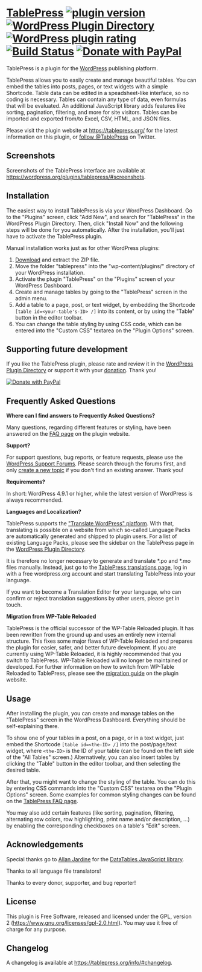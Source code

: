 # [TablePress](https://tablepress.org/) [![plugin version](https://img.shields.io/wordpress/plugin/v/tablepress.svg)]() [![WordPress Plugin Directory](https://img.shields.io/wordpress/plugin/dt/tablepress.svg)]() [![WordPress plugin rating](https://img.shields.io/wordpress/plugin/r/tablepress.svg)]() [![Build Status](https://img.shields.io/travis/TobiasBg/TablePress.svg)](https://travis-ci.org/TobiasBg/TablePress) [![Donate with PayPal](https://img.shields.io/badge/PayPal-Donate-yellow.svg)](https://www.paypal.me/TobiasBg)

TablePress is a plugin for the [WordPress](https://wordpress.org/) publishing platform.

TablePress allows you to easily create and manage beautiful tables. You can embed the tables into posts, pages, or text widgets with a simple Shortcode. Table data can be edited in a speadsheet-like interface, so no coding is necessary. Tables can contain any type of data, even formulas that will be evaluated. An additional JavaScript library adds features like sorting, pagination, filtering, and more for site visitors. Tables can be imported and exported from/to Excel, CSV, HTML, and JSON files.

Please visit the plugin website at https://tablepress.org/ for the latest information on this plugin, or [follow @TablePress](https://twitter.com/TablePress) on Twitter.

## Screenshots

Screenshots of the TablePress interface are available at https://wordpress.org/plugins/tablepress/#screenshots.

## Installation

The easiest way to install TablePress is via your WordPress Dashboard. Go to the "Plugins" screen, click "Add New", and search for "TablePress" in the WordPress Plugin Directory. Then, click "Install Now" and the following steps will be done for you automatically. After the installation, you'll just have to activate the TablePress plugin.

Manual installation works just as for other WordPress plugins:

1. [Download](https://downloads.wordpress.org/plugin/tablepress.latest-stable.zip) and extract the ZIP file.
1. Move the folder "tablepress" into the "wp-content/plugins/" directory of your WordPress installation.
1. Activate the plugin "TablePress" on the "Plugins" screen of your WordPress Dashboard.
1. Create and manage tables by going to the "TablePress" screen in the admin menu.
1. Add a table to a page, post, or text widget, by embedding the Shortcode `[table id=<your-table's-ID> /]` into its content, or by using the "Table" button in the editor toolbar.
1. You can change the table styling by using CSS code, which can be entered into the "Custom CSS" textarea on the "Plugin Options" screen.

## Supporting future development

If you like the TablePress plugin, please rate and review it in the [WordPress Plugin Directory](https://wordpress.org/support/view/plugin-reviews/tablepress) or support it with your [donation](https://tablepress.org/donate/). Thank you!

[![Donate with PayPal](https://www.paypal.com/en_US/i/btn/x-click-butcc-donate.gif)](https://www.paypal.me/TobiasBg)

## Frequently Asked Questions

**Where can I find answers to Frequently Asked Questions?**

Many questions, regarding different features or styling, have been answered on the [FAQ page](https://tablepress.org/faq/) on the plugin website.

**Support?**

For support questions, bug reports, or feature requests, please use the [WordPress Support Forums](https://wordpress.org/support/plugin/tablepress). Please search through the forums first, and only [create a new topic](https://wordpress.org/support/plugin/tablepress#new-post) if you don't find an existing answer. Thank you!

**Requirements?**

In short: WordPress 4.9.1 or higher, while the latest version of WordPress is always recommended.

**Languages and Localization?**

TablePress supports the ["Translate WordPress" platform](https://translate.wordpress.org/). With that, translating is possible on a website from which so-called Language Packs are automatically generated and shipped to plugin users. For a list of existing Language Packs, please see the sidebar on the TablePress page in the [WordPress Plugin Directory](https://wordpress.org/plugins/tablepress/).

It is therefore no longer necessary to generate and translate *.po and *.mo files manually. Instead, just go to the [TablePress translations page](https://translate.wordpress.org/projects/wp-plugins/tablepress), log in with a free wordpress.org account and start translating TablePress into your language.

If you want to become a Translation Editor for your language, who can confirm or reject translation suggestions by other users, please get in touch.

**Migration from WP-Table Reloaded**

TablePress is the official successor of the WP-Table Reloaded plugin. It has been rewritten from the ground up and uses an entirely new internal structure. This fixes some major flaws of WP-Table Reloaded and prepares the plugin for easier, safer, and better future development.
If you are currently using WP-Table Reloaded, it is highly recommended that you switch to TablePress. WP-Table Reloaded will no longer be maintained or developed. For further information on how to switch from WP-Table Reloaded to TablePress, please see the [migration guide](https://tablepress.org/migration-from-wp-table-reloaded/) on the plugin website.

## Usage

After installing the plugin, you can create and manage tables on the "TablePress" screen in the WordPress Dashboard.
Everything should be self-explaining there.

To show one of your tables in a post, on a page, or in a text widget, just embed the Shortcode `[table id=<the-ID> /]` into the post/page/text widget, where `<the-ID>` is the ID of your table (can be found on the left side of the "All Tables" screen.)
Alternatively, you can also insert tables by clicking the "Table" button in the editor toolbar, and then selecting the desired table.

After that, you might want to change the styling of the table. You can do this by entering CSS commands into the "Custom CSS" textarea on the "Plugin Options" screen. Some examples for common styling changes can be found on the [TablePress FAQ page](https://tablepress.org/faq/).

You may also add certain features (like sorting, pagination, filtering, alternating row colors, row highlighting, print name and/or description, ...) by enabling the corresponding checkboxes on a table's "Edit" screen.

## Acknowledgements

Special thanks go to [Allan Jardine](https://www.sprymedia.co.uk/) for the [DataTables JavaScript library](https://www.datatables.net/).

Thanks to all language file translators!

Thanks to every donor, supporter, and bug reporter!

## License

This plugin is Free Software, released and licensed under the GPL, version 2 (https://www.gnu.org/licenses/gpl-2.0.html).
You may use it free of charge for any purpose.

## Changelog

A changelog is available at https://tablepress.org/info/#changelog.
